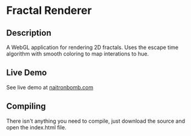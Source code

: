 # Fractal Renderer

## Description
A WebGL application for rendering 2D fractals. Uses the escape time algorithm with smooth coloring to map interations to hue.

## Live Demo
See live demo at [naitronbomb.com](https://www.naitronbomb.com/fractal/)

## Compiling
There isn't anything you need to compile, just download the source and open the index.html file.